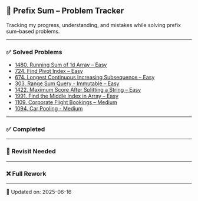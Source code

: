 ## 🔗 Prefix Sum – Problem Tracker  
Tracking my progress, understanding, and mistakes while solving prefix sum–based problems.

---

### ✅ Solved Problems
- [1480. Running Sum of 1d Array – Easy](https://leetcode.com/problems/running-sum-of-1d-array/)
- [724. Find Pivot Index – Easy](https://leetcode.com/problems/find-pivot-index/)
- [674. Longest Continuous Increasing Subsequence – Easy](https://leetcode.com/problems/longest-continuous-increasing-subsequence/)
- [303. Range Sum Query - Immutable – Easy](https://leetcode.com/problems/range-sum-query-immutable/)
- [1422. Maximum Score After Splitting a String – Easy](https://leetcode.com/problems/maximum-score-after-splitting-a-string/)
- [1991. Find the Middle Index in Array – Easy](https://leetcode.com/problems/find-the-middle-index-in-array/)
- [1109. Corporate Flight Bookings – Medium](https://leetcode.com/problems/corporate-flight-bookings/)
- [1094. Car Pooling - Medium](https://leetcode.com/problems/car-pooling/)

  
---

### ✅ Completed
<!-- Add problems here after full confident revisits -->

---

### 🔁 Revisit Needed
<!-- Add problems here if they require 2nd look or partial clarity -->

---

### ❌ Full Rework
<!-- Add problems here if you forgot logic or code fully -->

---

📝 Updated on: 2025-06-16
